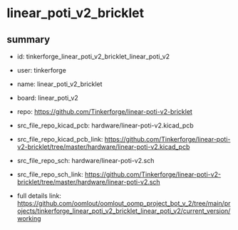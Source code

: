 # linear_poti_v2_bricklet
 
## summary 
* id: tinkerforge_linear_poti_v2_bricklet_linear_poti_v2
* user: tinkerforge
* name: linear_poti_v2_bricklet
* board: linear_poti_v2
* repo: https://github.com/Tinkerforge/linear-poti-v2-bricklet
* src_file_repo_kicad_pcb: hardware/linear-poti-v2.kicad_pcb
* src_file_repo_kicad_pcb_link: https://github.com/Tinkerforge/linear-poti-v2-bricklet/tree/master/hardware/linear-poti-v2.kicad_pcb


* src_file_repo_sch: hardware/linear-poti-v2.sch
* src_file_repo_sch_link: https://github.com/Tinkerforge/linear-poti-v2-bricklet/tree/master/hardware/linear-poti-v2.sch
* full details link: https://github.com/oomlout/oomlout_oomp_project_bot_v_2/tree/main/projects/tinkerforge_linear_poti_v2_bricklet_linear_poti_v2/current_version/working  







